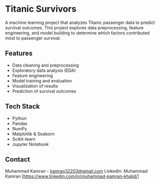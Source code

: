 # Titanic Survivors

A machine learning project that analyzes Titanic passenger data to predict survival outcomes. This project explores data preprocessing, feature engineering, and model building to determine which factors contributed most to passenger survival.

## Features

- Data cleaning and preprocessing
- Exploratory data analysis (EDA)
- Feature engineering
- Model training and evaluation
- Visualization of results
- Prediction of survival outcomes

## Tech Stack

- Python
- Pandas
- NumPy
- Matplotlib & Seaborn
- Scikit-learn
- Jupyter Notebook

## Contact
Muhammad Kamran - kamran32203@gmail.com
LinkedIn: Muhammad Kamran [https://www.linkedin.com/in/muhammad-kamran-khalid/]